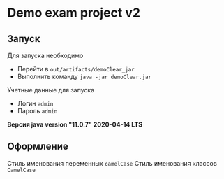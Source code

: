 # Demo exam project v2

## Запуск

Для запуска необходимо

- Перейти в `out/artifacts/demoClear_jar`
- Выполнить команду `java -jar demoClear.jar`

Учетные данные для запуска

- Логин `admin`
- Пароль `admin`

**Версия java version "11.0.7" 2020-04-14 LTS**

## Оформление

Стиль именования переменных `camelCase`
Стиль именования классов `CamelCase`